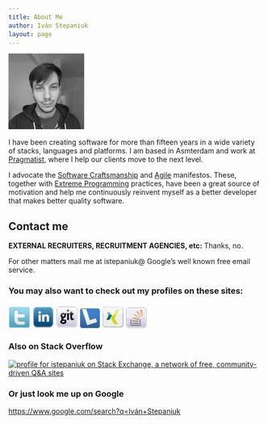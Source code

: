 ```yaml
---
title: About Me
author: Iván Stepaniuk
layout: page
---
```

![Iván Stepaniuk](/img/ivan-stepaniuk.jpg)

I have been creating software for more than fifteen years in a wide variety of stacks, languages and platforms. I am based in Asmterdam and work at [Pragmatist](http://www.pragmatist.nl), where I help our clients move to the next level.

I advocate the [Software Craftsmanship](http://manifesto.softwarecraftsmanship.org/) and [Agile][1] manifestos. These, together with [Extreme Programming](https://en.wikipedia.org/wiki/Extreme_programming) practices, have been a great source of motivation and help me continuously reinvent myself as a better developer that makes better quality software.

## Contact me
**EXTERNAL RECRUITERS, RECRUITMENT AGENCIES, etc:** Thanks, no.

For other matters mail me at istepaniuk@ Google&#8217;s well known free email service.

### You may also want to check out my profiles on these sites:

[<img alt="Twitter" src="/img/icons/twitter.png" width="43" height="43" />][2]
[<img alt="LinkedIn" src="/img/icons/linkedin.png" width="43" height="43" />][4]
[<img alt="Gigthub" src="/img/icons/github.png" width="44" height="44" />][5]
[<img alt="Layrd" style="margin-top: 6px;" src="/img/icons/lanyrd.png" width="39" height="39" />][6]
[<img alt="Xing" style="margin-top: 4px;" src="/img/icons/xing.png" width="44" height="44" />][7]
[<img alt="Stack Overflow" style="margin-bottom: 0px; margin-top: 5px;" src="/img/icons/stack-overflow.png" width="41" height="41" />][8]

### Also on Stack Overflow
[<img title="Profile for istepaniuk on Stack Exchange, a network of free, community-driven Q&amp;A sites" alt="profile for istepaniuk on Stack Exchange, a network of free, community-driven Q&amp;A sites" src="http://stackexchange.com/users/flair/477181.png" width="208" height="58" />][8]

### Or just look me up on Google
<a href="https://www.google.com/search?q=Iván+Stepaniuk" target="_blank">https://www.google.com/search?q=Iván+Stepaniuk</a>


 [1]: http://agilemanifesto.org/ "Agile Manifesto"
 [2]: http://twitter.com/istepaniuk "Iván Stepaniuk on Twitter"
 [3]: http://coderwall.com/istepaniuk "Iván Stepaiuk on Coderwall"
 [4]: http://www.linkedin.com/in/istepaniuk "Iván Stepaniuk LinkedIn profile"
 [5]: https://github.com/istepaniuk "Iván Stepaniuk Github profile"
 [6]: http://lanyrd.com/profile/istepaniuk/ "Iván Stepaniuk Lanyrd profile"
 [7]: http://www.xing.com/profile/Ivan_Stepaniuk
 [8]: http://stackoverflow.com/users/888525/istepaniuk "Iván Stepaniuk on Stack Overflow"

